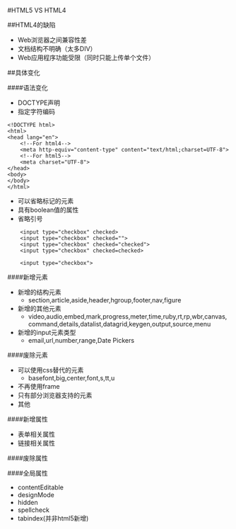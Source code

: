 #HTML5 VS HTML4

##HTML4的缺陷
- Web浏览器之间兼容性差
- 文档结构不明确（太多DIV）
- Web应用程序功能受限（同时只能上传单个文件）

##具体变化

####语法变化
- DOCTYPE声明
- 指定字符编码
```
<!DOCTYPE html>
<html>
<head lang="en">
    <!--For html4-->
    <meta http-equiv="content-type" content="text/html;charset=UTF-8">
    <!--For html5-->
    <meta charset="UTF-8">
</head>
<body>
</body>
</html>
```

- 可以省略标记的元素
- 具有boolean值的属性
- 省略引号

```
    <input type="checkbox" checked>
    <input type="checkbox" checked="">
    <input type="checkbox" checked="checked">
    <input type="checkbox" checked=checked>
    
    <input type="checkbox">
```

####新增元素
- 新增的结构元素
    - section,article,aside,header,hgroup,footer,nav,figure
- 新增的其他元素
    - video,audio,embed,mark,progress,meter,time,ruby,rt,rp,wbr,canvas,command,details,datalist,datagrid,keygen,output,source,menu
- 新增的input元素类型
    - email,url,number,range,Date Pickers
    
####废除元素    
- 可以使用css替代的元素
    - basefont,big,center,font,s,tt,u
- 不再使用frame
- 只有部分浏览器支持的元素
- 其他

####新增属性
- 表单相关属性
- 链接相关属性

####废除属性
 
####全局属性
- contentEditable
- designMode
- hidden
- spellcheck
- tabindex(并非html5新增)
   
